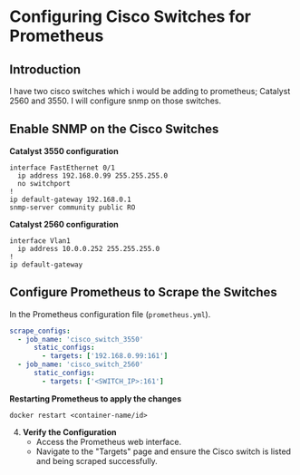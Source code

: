 # Configuring Cisco Switches for Prometheus

## Introduction
I have two cisco switches which i would be adding to prometheus; Catalyst 2560 and 3550. I will configure snmp on those switches. 

## Enable SNMP on the Cisco Switches
<b>Catalyst 3550 configuration</b>
```
interface FastEthernet 0/1
  ip address 192.168.0.99 255.255.255.0
  no switchport
!
ip default-gateway 192.168.0.1
snmp-server community public RO
```
<b>Catalyst 2560 configuration</b>
```
interface Vlan1
  ip address 10.0.0.252 255.255.255.0
!
ip default-gateway
```

## Configure Prometheus to Scrape the Switches
In the Prometheus configuration file (`prometheus.yml`).
```yaml
scrape_configs:
  - job_name: 'cisco_switch_3550'
      static_configs:
        - targets: ['192.168.0.99:161']
  - job_name: 'cisco_switch_2560'
      static_configs:
        - targets: ['<SWITCH_IP>:161']
```

<b>Restarting Prometheus to apply the changes</b>
```
docker restart <container-name/id>
``` 

4. **Verify the Configuration**
   - Access the Prometheus web interface.
   - Navigate to the "Targets" page and ensure the Cisco switch is listed and being scraped successfully.